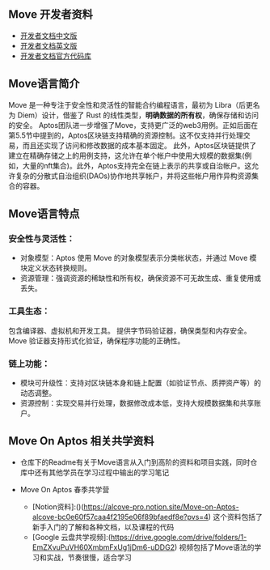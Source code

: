 
## Move 开发者资料 

- [开发者文档中文版](https://aptos.dev/zh)  
- [开发者文档英文版](https://aptos.dev/en)  
- [开发者文档官方代码库](https://github.com/aptos-labs/aptos-core)
  
## Move语言简介

Move 是一种专注于安全性和灵活性的智能合约编程语言，最初为 Libra（后更名为 Diem）设计，借鉴了 Rust 的线性类型，**明确数据的所有权**，确保存储和访问的安全。
Aptos团队进一步增强了Move，支持更广泛的web3用例。正如后面在第5.5节中提到的，Aptos区块链支持精确的资源控制。这不仅支持并行处理交易，而且还实现了访问和修改数据的成本基本固定。
此外，Aptos区块链提供了建立在精确存储之上的用例支持，这允许在单个帐户中使用大规模的数据集(例如，大量的nft集合)。此外，Aptos支持完全在链上表示的共享或自治帐户。这允许复杂的分散式自治组织(DAOs)协作地共享帐户，并将这些帐户用作异构资源集合的容器。

## Move语言特点

### 安全性与灵活性：
- 对象模型：Aptos 使用 Move 的对象模型表示分类帐状态，并通过 Move 模块定义状态转换规则。
- 资源管理：强调资源的稀缺性和所有权，确保资源不可无故生成、重复使用或丢失。

### 工具生态：
包含编译器、虚拟机和开发工具。
提供字节码验证器，确保类型和内存安全。
Move 验证器支持形式化验证，确保程序功能的正确性。

### 链上功能：
- 模块可升级性：支持对区块链本身和链上配置（如验证节点、质押资产等）的动态调整。
- 资源控制：实现交易并行处理，数据修改成本低，支持大规模数据集和共享账户。

## Move On Aptos 相关共学资料

- [残酷共学]:(https://github.com/ALCOVE-LAB/intensive-colearning-aptos)<br>

  仓库下的Readme有关于Move语言从入门到高阶的资料和项目实践，同时仓库中还有其他学员在学习过程中输出的学习笔记

- Move On Aptos 春季共学营

  - [Notion资料]:()(https://alcove-pro.notion.site/Move-on-Aptos-alcove-bc0e60f57caa4f2195e06f89bfaedf8e?pvs=4) 这个资料包括了新手入门的了解和各种文档，以及课程的代码
  - [Google 云盘共学视频]:(https://drive.google.com/drive/folders/1-EmZXvuPuVH60XmbmFxUg1jDm6-uDDG2) 视频包括了Move语法的学习和实战，节奏很慢，适合学习




